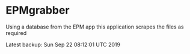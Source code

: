 # EPMgrabber
Using a database from the EPM app this application scrapes the files as required


Latest backup: Sun Sep 22 08:12:01 UTC 2019
